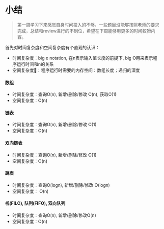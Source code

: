 # 小结
> 第一周学习下来感觉自身时间投入的不够，一些题目没能够按照老师的要求完成，总结和review进行的不到位，希望在下周能够用更多的时间狡猾内容。

首先对时间复杂度和空间复杂度有个直观的认识：
* 时间复杂度：big o notation, 在n表示输入值长度的前提下, big O用来表示程序运行时间和n的关系
* 空间复杂度：程序运行时需要的内存空间：数组长度；递归的深度

#### 数组
* 时间复杂度：查询O(n), 新增/删除/修改 O(n), 获取O(1)
* 空间复杂度：O(n)

#### 链表
* 时间复杂度：查询O(n), 新增/删除/修改 O(1)
* 空间复杂度：O(n)

#### 双向链表
* 时间复杂度：查询O(n), 新增/删除/修改 O(1)
* 空间复杂度：O(n)

#### 跳表
* 时间复杂度：查询O(logn), 新增/删除/修改 O(logn)
* 空间复杂度： O(n)

#### 栈(FILO), 队列(FIFO), 双向队列
* 时间复杂度：查询O(n), 新增/删除/修改O(n)
* 空间复杂度：O(n)